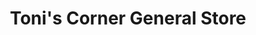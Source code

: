 ---
title: "Toni's Corner General Store"
url: /raymond/tonis-corner-general-store/
shop: convenience
---